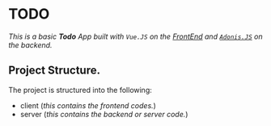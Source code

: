 # TODO
_This is a basic **Todo** App built with `Vue.JS` on the [FrontEnd](https://vuejs.org) and [`Adonis.JS`](https://adonisjs.com) on the backend._

## Project Structure.
The project is structured into the following: 
* client (_this contains the frontend codes._) 
* server (_this contains the backend or server code._)
